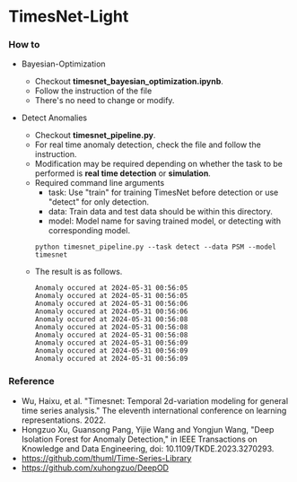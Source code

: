 # TimesNet-Light

### How to
- Bayesian-Optimization
  - Checkout **timesnet_bayesian_optimization.ipynb**.
  - Follow the instruction of the file
  - There's no need to change or modify.


- Detect Anomalies
  - Checkout **timesnet_pipeline.py**.
  - For real time anomaly detection, check the file and follow the instruction.
  - Modification may be required depending on whether the task to be performed is **real time detection** or **simulation**.
  - Required command line arguments
    - task: Use "train" for training TimesNet before detection or use "detect" for only detection.
    - data: Train data and test data should be within this directory.
    - model: Model name for saving trained model, or detecting with corresponding model.
    ```
    python timesnet_pipeline.py --task detect --data PSM --model timesnet
    ```
  - The result is as follows.
    ```
    Anomaly occured at 2024-05-31 00:56:05
    Anomaly occured at 2024-05-31 00:56:05
    Anomaly occured at 2024-05-31 00:56:06
    Anomaly occured at 2024-05-31 00:56:06
    Anomaly occured at 2024-05-31 00:56:08
    Anomaly occured at 2024-05-31 00:56:08
    Anomaly occured at 2024-05-31 00:56:08
    Anomaly occured at 2024-05-31 00:56:09
    Anomaly occured at 2024-05-31 00:56:09
    Anomaly occured at 2024-05-31 00:56:09
    ```



### Reference
- Wu, Haixu, et al. "Timesnet: Temporal 2d-variation modeling for general time series analysis." The eleventh international conference on learning representations. 2022.
- Hongzuo Xu, Guansong Pang, Yijie Wang and Yongjun Wang, "Deep Isolation Forest for Anomaly Detection," in IEEE Transactions on Knowledge and Data Engineering, doi: 10.1109/TKDE.2023.3270293.
- https://github.com/thuml/Time-Series-Library
- https://github.com/xuhongzuo/DeepOD